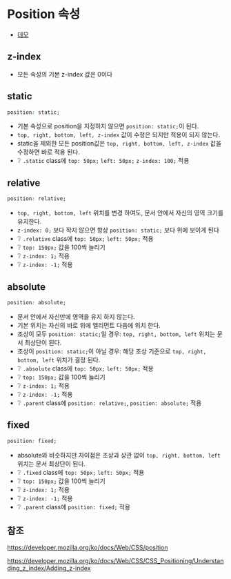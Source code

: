 # Position 속성

* [데모](https://ovdncids.github.io/html-css-curriculum/position)

## z-index
* 모든 속성의 기본 z-index 값은 0이다

<!-- 구글 색상
파란색: #4285F4
빨간색: #EA4335
노란색: #FBBC05
녹색: #34A853 -->

## static
```css
position: static;
```
* 기본 속성으로 position을 지정하지 않으면 `position: static;`이 된다.
* `top, right, bottom, left, z-index` 값이 수정은 되지만 적용이 되지 않는다.
* static을 제외한 모든 position값은 `top, right, bottom, left, z-index` 값을 수정하면 바로 적용 된다.
* ❔ `.static` class에 `top: 50px;` `left: 50px;` `z-index: 100;` 적용

## relative
```css
position: relative;
```
* `top, right, bottom, left` 위치를 변경 하여도, 문서 안에서 자신의 영역 크기를 유지한다.
* `z-index: 0;` 보다 작지 않으면 항상 `position: static;` 보다 위에 보이게 된다
* ❔ `.relative` class에 `top: 50px;` `left: 50px;` 적용
* ❔ `top: 150px;` 값을 100씩 늘리기
* ❔ `z-index: 1;` 적용
* ❔ `z-index: -1;` 적용

## absolute
```css
position: absolute;
```
* 문서 안에서 자신만에 영역을 유지 하지 않는다.
* 기본 위치는 자신의 바로 위에 엘리먼트 다음에 위치 한다.
* 조상이 모두 `position: static;`일 경우: `top, right, bottom, left` 위치는 문서 최상단이 된다.
* 조상이 `position: static;`이 아닐 경우: 해당 조상 기준으로 `top, right, bottom, left` 위치가 결정 된다.
* ❔ `.absolute` class에 `top: 50px;` `left: 50px;` 적용
* ❔ `top: 150px;` 값을 100씩 늘리기
* ❔ `z-index: 1;` 적용
* ❔ `z-index: -1;` 적용
* ❔ `.parent` class에 `position: relative;`,  `position: absolute;` 적용

## fixed
```css
position: fixed;
```
* absolute와 비슷하지만 차이점은 조상과 상관 없이 `top, right, bottom, left` 위치는 문서 최상단이 된다.
* ❔ `.fixed` class에 `top: 50px;` `left: 50px;` 적용
* ❔ `top: 150px;` 값을 100씩 늘리기
* ❔ `z-index: 1;` 적용
* ❔ `z-index: -1;` 적용
* ❔ `.parent` class에 `position: fixed;` 적용

## 참조
https://developer.mozilla.org/ko/docs/Web/CSS/position

https://developer.mozilla.org/ko/docs/Web/CSS/CSS_Positioning/Understanding_z_index/Adding_z-index
